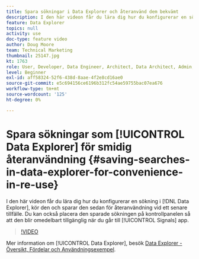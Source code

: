 ```yaml
---
title: Spara sökningar i Data Explorer och återanvänd dem bekvämt
description: I den här videon får du lära dig hur du konfigurerar en sökning i Data Explorer, kör den och sedan sparar du den för återanvändning vid ett senare tillfälle. Du kan också placera den sparade sökningen på kontrollpanelen så att den blir omedelbart tillgänglig när du går till appen Signaler.
feature: Data Explorer
topics: null
activity: use
doc-type: feature video
author: Doug Moore
team: Technical Marketing
thumbnail: 25147.jpg
kt: 1763
role: User, Developer, Data Engineer, Architect, Data Architect, Admin, Leader
level: Beginner
exl-id: aff58324-52f6-438d-8aae-4f2e8cd16ae0
source-git-commit: e5c694156ce6196b312fc54ae59755bac07ea676
workflow-type: tm+mt
source-wordcount: '125'
ht-degree: 0%

---
```


# Spara sökningar som [!UICONTROL Data Explorer] för smidig återanvändning {#saving-searches-in-data-explorer-for-convenience-in-re-use}

I den här videon får du lära dig hur du konfigurerar en sökning i [!DNL Data Explorer], kör den och sparar den sedan för återanvändning vid ett senare tillfälle. Du kan också placera den sparade sökningen på kontrollpanelen så att den blir omedelbart tillgänglig när du går till [!UICONTROL Signals] app.

>[!VIDEO](https://video.tv.adobe.com/v/25147/?quality=12)

Mer information om [!UICONTROL Data Explorer], besök [Data Explorer - Översikt, Fördelar och Användningsexempel](https://experiencecloud.adobe.com/resources/help/en_US/aam/data-explorer.html).
